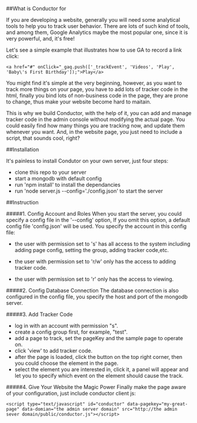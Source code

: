 ##What is Conductor for

If you are developing a website, generally you will need some analytical tools to help you to track user behavior. There are lots of such kind of tools, and among them, Google Analytics maybe the most popular one, since it is very powerful, and, it's free!

Let's see a simple example that illustrates how to use GA to record a link click:
	
	<a href="#" onClick="_gaq.push(['_trackEvent', 'Videos', 'Play', 'Baby\'s First Birthday']);">Play</a>


You might find it's simple at the very beginning, however, as you want to track more things on your page, you have to add lots of tracker code in the html, finally you bind lots of non-business code in the page, they are prone to change, thus make your website become hard to maitain.

This is why we build Conductor, with the help of it, you can add and manage tracker code in the admin console without modifying the actual page. You could easily find how many things you are tracking now, and update them whenever you want. And, in the website page, you just need to include a script, that sounds cool, right?

##Installation 

It's painless to install Condutor on your own server, just four steps:

* clone this repo to your server
* start a mongodb with default config
* run 'npm install' to install the dependancies
* run 'node server.js --config='./config.json' to start the server

##Instruction

#####1. Config Account and Roles
When you start the server, you could specify a config file in the '--config' option, If you omit this option, a default config file 'config.json' will be used. You specify the account in this config file:

* the user with permission set to 's' has all access to the system including adding page config, setting the group, adding tracker code,etc.

* the user with permission set to 'r/w' only has the access to adding tracker code.

* the user with permission set to 'r' only has the access to viewing.


#####2. Config Database Connection
The database connection is also configured in the config file, you specify the host and port of the mongodb server.

#####3. Add Tracker Code
* log in with an account with permission "s".
* create a config group first, for example, "test".
* add a page to track, set the pageKey and the sample page to operate on.
* click 'view' to add tracker code.
* after the page is loaded, click the button on the top right corner, then you could choose the element in the page.
* select the element you are interested in, click it, a panel will appear and let you to specify which event on the element should cause the track. 

#####4. Give Your Website the Magic Power
Finally make the page aware of your configuration, just include conductor client js:
	
	<script type="text/javascript" id="conductor" data-pagekey="my-great-page" data-domian="the admin server domain" src="http://the admin sever domain/public/conductor.js"></script>






